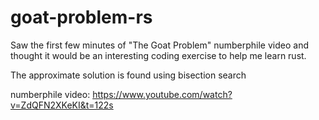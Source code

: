 # goat-problem-rs
Saw the first few minutes of "The Goat Problem" numberphile video and thought it would be an interesting coding exercise to help me learn rust.

The approximate solution is found using bisection search

numberphile video: https://www.youtube.com/watch?v=ZdQFN2XKeKI&t=122s
